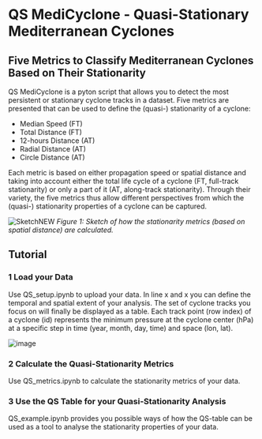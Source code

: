 # QS MediCyclone - Quasi-Stationary Mediterranean Cyclones
## Five Metrics to Classify Mediterranean Cyclones Based on Their Stationarity

QS MediCyclone is a pyton script that allows you to detect the most persistent or stationary cyclone tracks in a dataset. Five metrics are presented that can be used to define the (quasi-) stationarity of a cyclone:

- Median Speed (FT)
- Total Distance (FT)
- 12-hours Distance (AT)
- Radial Distance (AT)
- Circle Distance (AT)

Each metric is based on either propagation speed or spatial distance and taking into account either the total life cycle of a cyclone (FT, full-track stationarity) or only a part of it (AT, along-track stationarity). Through their variety, the five metrics thus allow different perspectives from which the (quasi-) stationarity properties of a cyclone can be captured.

![SketchNEW](https://github.com/user-attachments/assets/1039bd13-10c1-4464-8256-491f993829f6)
*Figure 1: Sketch of how the stationarity metrics (based on spatial distance) are calculated.*

## Tutorial
### 1 Load your Data

Use QS_setup.ipynb to upload your data. In line x and x you can define the temporal and spatial extent of your analysis. The set of cyclone tracks you focus on will finally be displayed as a table. Each track point (row index) of a cyclone (id) represents the minimum pressure at the cyclone center (hPa) at a specific step in time (year, month, day, time) and space (lon, lat).

![image](https://github.com/user-attachments/assets/f3755185-2042-4e69-9580-8cfe96d092c4)

### 2 Calculate the Quasi-Stationarity Metrics

Use QS_metrics.ipynb to calculate the stationarity metrics of your data.

### 3 Use the QS Table for your Quasi-Stationarity Analysis

QS_example.ipynb provides you possible ways of how the QS-table can be used as a tool to analyse the stationarity properties of your data.
